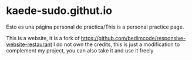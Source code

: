 # kaede-sudo.githut.io
Esto es una página personal de practica/This is a personal practice page. 

This is a website, it is a fork of https://github.com/bedimcode/responsive-website-restaurant I do not own the credits, this is just a modification to complement my project, you can also take it and use it freely
